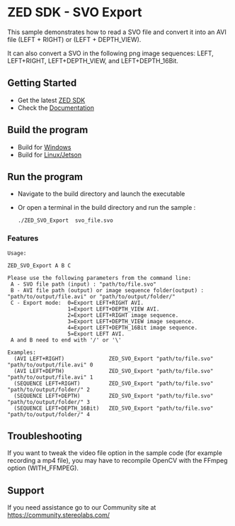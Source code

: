 # ZED SDK - SVO Export

This sample demonstrates how to read a SVO file and convert it into an AVI file (LEFT + RIGHT) or (LEFT + DEPTH_VIEW).

It can also convert a SVO in the following png image sequences: LEFT, LEFT+RIGHT, LEFT+DEPTH_VIEW, and LEFT+DEPTH_16Bit.

## Getting Started

-   Get the latest [ZED SDK](https://www.stereolabs.com/developers/release/)
-   Check the [Documentation](https://www.stereolabs.com/docs/)

## Build the program

-   Build for [Windows](https://www.stereolabs.com/docs/app-development/cpp/windows/)
-   Build for [Linux/Jetson](https://www.stereolabs.com/docs/app-development/cpp/linux/)

## Run the program

-   Navigate to the build directory and launch the executable
-   Or open a terminal in the build directory and run the sample :

        ./ZED_SVO_Export  svo_file.svo

### Features

```
Usage:

ZED_SVO_Export A B C

Please use the following parameters from the command line:
 A - SVO file path (input) : "path/to/file.svo"
 B - AVI file path (output) or image sequence folder(output) : "path/to/output/file.avi" or "path/to/output/folder/"
 C - Export mode:  0=Export LEFT+RIGHT AVI.
				   1=Export LEFT+DEPTH_VIEW AVI.
				   2=Export LEFT+RIGHT image sequence.
				   3=Export LEFT+DEPTH_VIEW image sequence.
				   4=Export LEFT+DEPTH_16Bit image sequence.
				   5=Export LEFT AVI.
 A and B need to end with '/' or '\'

Examples:
  (AVI LEFT+RIGHT)              ZED_SVO_Export "path/to/file.svo" "path/to/output/file.avi" 0
  (AVI LEFT+DEPTH)              ZED_SVO_Export "path/to/file.svo" "path/to/output/file.avi" 1
  (SEQUENCE LEFT+RIGHT)         ZED_SVO_Export "path/to/file.svo" "path/to/output/folder/" 2
  (SEQUENCE LEFT+DEPTH)         ZED_SVO_Export "path/to/file.svo" "path/to/output/folder/" 3
  (SEQUENCE LEFT+DEPTH_16Bit)   ZED_SVO_Export "path/to/file.svo" "path/to/output/folder/" 4
```

## Troubleshooting

If you want to tweak the video file option in the sample code (for example recording a mp4 file), you may have to recompile OpenCV with the FFmpeg option (WITH_FFMPEG).

## Support

If you need assistance go to our Community site at https://community.stereolabs.com/
